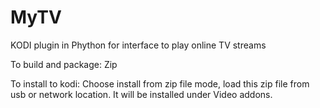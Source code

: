 # MyTV
KODI plugin in Phython for interface to play online TV streams

To build and package:
Zip 

To install to kodi:
Choose install from zip file mode, load this zip file from usb or network location.
It will be installed under Video addons.
